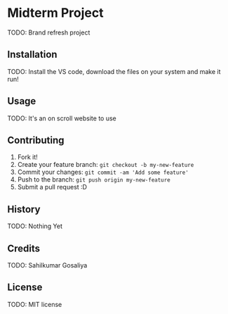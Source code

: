 # Midterm Project

TODO: Brand refresh project

## Installation

TODO: Install the VS code, download the files on your system and make it run!

## Usage

TODO: It's an on scroll website to use

## Contributing

1. Fork it!
2. Create your feature branch: `git checkout -b my-new-feature`
3. Commit your changes: `git commit -am 'Add some feature'`
4. Push to the branch: `git push origin my-new-feature`
5. Submit a pull request :D

## History

TODO: Nothing Yet

## Credits

TODO: Sahilkumar Gosaliya

## License

TODO: MIT license